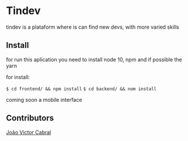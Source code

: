 # Tindev

tindev is a plataform where is can find new devs, with more varied skills

## Install

for run this aplication you need to install node 10, npm and if possible the yarn

for install:

`$ cd frontend/ && npm install`
`$ cd backend/ && nom install`

coming soon a mobile interface

## Contributors

<a href="https://github.com/cabraljv">João Victor Cabral</a>
